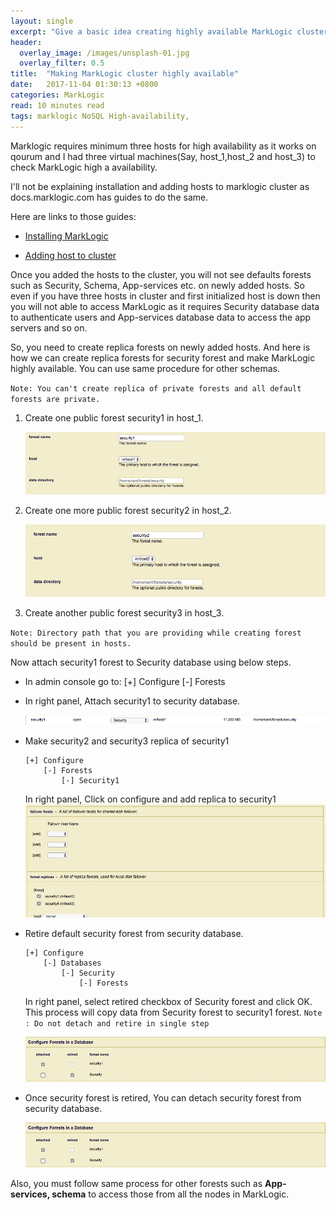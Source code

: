 ```yaml
---
layout: single
excerpt: "Give a basic idea creating highly available MarkLogic cluster"
header:
  overlay_image: /images/unsplash-01.jpg
  overlay_filter: 0.5
title:  "Making MarkLogic cluster highly available"
date:   2017-11-04 01:30:13 +0800
categories: MarkLogic
read: 10 minutes read
tags: marklogic NoSQL High-availability,
---
```


Marklogic requires minimum three hosts for high availability as it works on qourum and I had three virtual machines(Say, host_1,host_2 and host_3) to check MarkLogic high a availability.

I'll not be explaining installation and adding hosts to marklogic cluster as docs.marklogic.com has guides to do the same.

Here are links to those guides:

- [Installing MarkLogic](http://docs.marklogic.com/guide/installation/procedures#id_28962)


- [Adding host to cluster](https://docs.marklogic.com/guide/cluster/config_cluster#id_65834)

Once you added the hosts to the cluster, you will not see defaults forests such as Security, Schema, App-services etc. on newly added hosts. So even if you have three hosts in cluster and first initialized host is down then you will not able to access MarkLogic as it requires Security database data to authenticate users and App-services database data to access the app servers and so on.

So, you need to create replica forests on newly added hosts. And here is how we can create replica forests for security forest and make MarkLogic highly available. You can use same procedure for other schemas.

`
Note: You can't create replica of private forests and all default forests are private.
`

1. Create one public forest security1 in host_1.

    ![Security2](https://raw.githubusercontent.com/pgyogesh/blog/master/_posts/images/security1.png "Security1")

2. Create one more public forest security2 in host_2.

    ![Security2](https://raw.githubusercontent.com/pgyogesh/blog/master/_posts/images/security2.png "Security2")


3. Create another public forest security3 in host_3.

`Note: Directory path that you are providing while creating forest should be present in hosts.`


Now attach security1 forest to Security database using below steps.

- In admin console go to:
      [+] Configure
          [-] Forests

- In right panel, Attach security1 to security database.

  ![Attaching forest to database](https://raw.githubusercontent.com/pgyogesh/blog/master/_posts/images/security3.png "Attaching forest to database")

- Make security2 and security3 replica of security1

      [+] Configure
          [-] Forests
              [-] Security1

  In right panel, Click on configure and add replica to security1
  ![Adding replica](https://raw.githubusercontent.com/pgyogesh/blog/master/_posts/images/security4.png "Adding replica")

- Retire default security forest from security database.

      [+] Configure
          [-] Databases
              [-] Security
                  [-] Forests

   In right panel, select retired checkbox of Security forest and click OK. This process will copy data from Security forest to security1 forest.
   `Note : Do not detach and retire in single step`

   ![Retiring forest](https://raw.githubusercontent.com/pgyogesh/blog/master/_posts/images/security6.png "Retiring forest")

- Once security forest is retired, You can detach security forest from security database.

   ![Detaching forest](https://raw.githubusercontent.com/pgyogesh/blog/master/_posts/images/security6.png "Detaching forest")

Also, you must follow same process for other forests such as **App-services, schema** to access those from all the nodes in MarkLogic.
